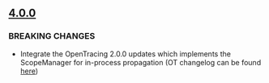 <a name="4.0.0"></a>
## [4.0.0](https://github.com/lightstep/lightstep-tracer-python/compare/4.0.0...3.0.11)
### BREAKING CHANGES
* Integrate the OpenTracing 2.0.0 updates which implements the ScopeManager for in-process propagation (OT changelog can be found [here](https://medium.com/opentracing/announcing-python-opentracing-2-0-0-fa4e4c9395a))
